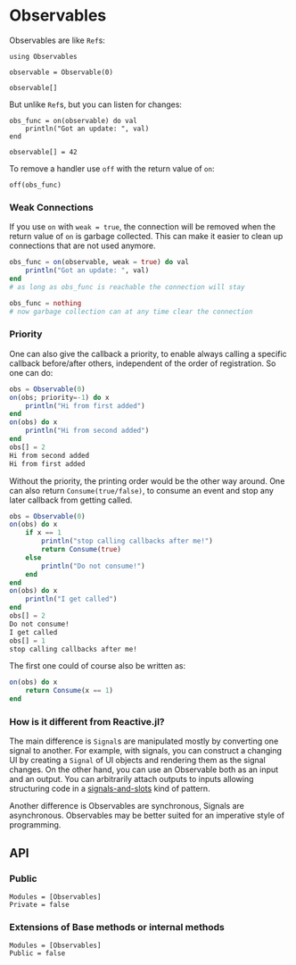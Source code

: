 # Observables

Observables are like `Ref`s:

```@repl manual
using Observables

observable = Observable(0)

observable[]
```

But unlike `Ref`s,  but you can listen for changes:

```@repl manual
obs_func = on(observable) do val
    println("Got an update: ", val)
end

observable[] = 42
```

To remove a handler use `off` with the return value of `on`:

```@repl manual
off(obs_func)
```

### Weak Connections

If you use `on` with `weak = true`, the connection will be removed when
the return value of `on` is garbage collected.
This can make it easier to clean up connections that are not used anymore.


```julia
obs_func = on(observable, weak = true) do val
    println("Got an update: ", val)
end
# as long as obs_func is reachable the connection will stay

obs_func = nothing
# now garbage collection can at any time clear the connection
```

### Priority

One can also give the callback a priority, to enable always calling a specific callback before/after others, independent of the order of registration.
So one can do:

```julia
obs = Observable(0)
on(obs; priority=-1) do x
    println("Hi from first added")
end
on(obs) do x
    println("Hi from second added")
end
obs[] = 2
Hi from second added
Hi from first added
```
Without the priority, the printing order would be the other way around.
One can also return `Consume(true/false)`, to consume an event and stop any later callback from getting called.

```julia
obs = Observable(0)
on(obs) do x
    if x == 1
        println("stop calling callbacks after me!")
        return Consume(true)
    else
        println("Do not consume!")
    end
end
on(obs) do x
    println("I get called")
end
obs[] = 2
Do not consume!
I get called
obs[] = 1
stop calling callbacks after me!
```

The first one could of course also be written as:
```julia
on(obs) do x
    return Consume(x == 1)
end
```

### How is it different from Reactive.jl?

The main difference is `Signal`s are manipulated mostly by converting one signal to another. For example, with signals, you can construct a changing UI by creating a `Signal` of UI objects and rendering them as the signal changes. On the other hand, you can use an Observable both as an input and an output. You can arbitrarily attach outputs to inputs allowing structuring code in a [signals-and-slots](http://doc.qt.io/qt-4.8/signalsandslots.html) kind of pattern.

Another difference is Observables are synchronous, Signals are asynchronous. Observables may be better suited for an imperative style of programming.

## API

### Public

```@autodocs
Modules = [Observables]
Private = false
```

### Extensions of Base methods or internal methods

```@autodocs
Modules = [Observables]
Public = false
```
